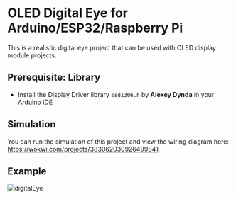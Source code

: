 # OLED Digital Eye for Arduino/ESP32/Raspberry Pi
This is a realistic digital eye project that can be used with OLED display module projects.

## Prerequisite: Library
- Install the Display Driver library ```ssd1306.h``` by **Alexey Dynda** in your Arduino IDE

## Simulation
You can run the simulation of this project and view the wiring diagram here: https://wokwi.com/projects/383062030926499841

## Example
![digitalEye](https://github.com/neurogeist/roboticeye/assets/107321444/da05fefc-df9b-48ed-8213-496e34a5eb8a)
